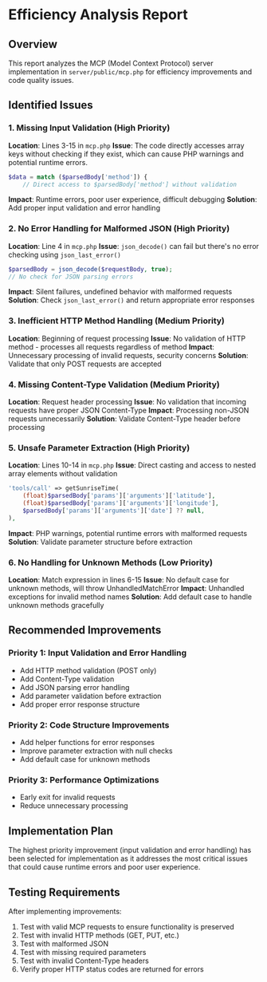 # Efficiency Analysis Report

## Overview
This report analyzes the MCP (Model Context Protocol) server implementation in `server/public/mcp.php` for efficiency improvements and code quality issues.

## Identified Issues

### 1. Missing Input Validation (High Priority)
**Location**: Lines 3-15 in `mcp.php`
**Issue**: The code directly accesses array keys without checking if they exist, which can cause PHP warnings and potential runtime errors.
```php
$data = match ($parsedBody['method']) {
    // Direct access to $parsedBody['method'] without validation
```
**Impact**: Runtime errors, poor user experience, difficult debugging
**Solution**: Add proper input validation and error handling

### 2. No Error Handling for Malformed JSON (High Priority)
**Location**: Line 4 in `mcp.php`
**Issue**: `json_decode()` can fail but there's no error checking using `json_last_error()`
```php
$parsedBody = json_decode($requestBody, true);
// No check for JSON parsing errors
```
**Impact**: Silent failures, undefined behavior with malformed requests
**Solution**: Check `json_last_error()` and return appropriate error responses

### 3. Inefficient HTTP Method Handling (Medium Priority)
**Location**: Beginning of request processing
**Issue**: No validation of HTTP method - processes all requests regardless of method
**Impact**: Unnecessary processing of invalid requests, security concerns
**Solution**: Validate that only POST requests are accepted

### 4. Missing Content-Type Validation (Medium Priority)
**Location**: Request header processing
**Issue**: No validation that incoming requests have proper JSON Content-Type
**Impact**: Processing non-JSON requests unnecessarily
**Solution**: Validate Content-Type header before processing

### 5. Unsafe Parameter Extraction (High Priority)
**Location**: Lines 10-14 in `mcp.php`
**Issue**: Direct casting and access to nested array elements without validation
```php
'tools/call' => getSunriseTime(
    (float)$parsedBody['params']['arguments']['latitude'],
    (float)$parsedBody['params']['arguments']['longitude'],
    $parsedBody['params']['arguments']['date'] ?? null,
),
```
**Impact**: PHP warnings, potential runtime errors with malformed requests
**Solution**: Validate parameter structure before extraction

### 6. No Handling for Unknown Methods (Low Priority)
**Location**: Match expression in lines 6-15
**Issue**: No default case for unknown methods, will throw UnhandledMatchError
**Impact**: Unhandled exceptions for invalid method names
**Solution**: Add default case to handle unknown methods gracefully

## Recommended Improvements

### Priority 1: Input Validation and Error Handling
- Add HTTP method validation (POST only)
- Add Content-Type validation
- Add JSON parsing error handling
- Add parameter validation before extraction
- Add proper error response structure

### Priority 2: Code Structure Improvements
- Add helper functions for error responses
- Improve parameter extraction with null checks
- Add default case for unknown methods

### Priority 3: Performance Optimizations
- Early exit for invalid requests
- Reduce unnecessary processing

## Implementation Plan
The highest priority improvement (input validation and error handling) has been selected for implementation as it addresses the most critical issues that could cause runtime errors and poor user experience.

## Testing Requirements
After implementing improvements:
1. Test with valid MCP requests to ensure functionality is preserved
2. Test with invalid HTTP methods (GET, PUT, etc.)
3. Test with malformed JSON
4. Test with missing required parameters
5. Test with invalid Content-Type headers
6. Verify proper HTTP status codes are returned for errors
